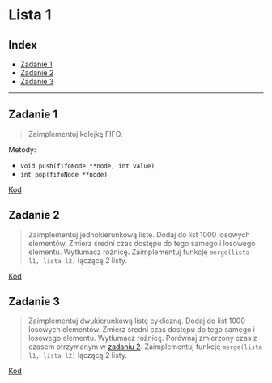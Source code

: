 # Lista 1

## Index

  - [Zadanie 1](#zadanie-1)
  - [Zadanie 2](#zadanie-2)
  - [Zadanie 3](#zadanie-3)

---

## Zadanie 1

> Zaimplementuj kolejkę FIFO.

Metody:
  - `void push(fifoNode **node, int value)`
  - `int pop(fifoNode **node)`

[Kod](ex-1.c)


## Zadanie 2

> Zaimplementuj jednokierunkową listę. Dodaj do list 1000 losowych elementów. Zmierz średni czas dostępu do tego samego i losowego elementu. Wytłumacz różnicę. Zaimplementuj funkcję `merge(lista l1, lista l2)` łączącą 2 listy.

[Kod](ex-2.c)

## Zadanie 3

> Zaimplementuj dwukierunkową listę cykliczną. Dodaj do list 1000 losowych elementów. Zmierz średni czas dostępu do tego samego i losowego elementu. Wytłumacz różnicę. Porównaj zmierzony czas z czasem otrzymanym w [zadaniu 2](#zadanie-2). Zaimplementuj funkcję `merge(lista l1, lista l2)` łączącą 2 listy.

[Kod](ex-3.c)
